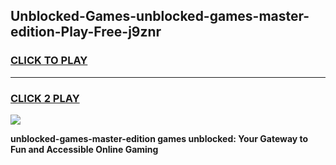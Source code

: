 
## Unblocked-Games-unblocked-games-master-edition-Play-Free-j9znr
<h3>
<a href="https://premium76.site?title=unblocked-games-master-edition&ref=23A">CLICK TO PLAY</a></h3>
<hr>

<h3>
<a href="https://premium76.site?title=unblocked-games-master-edition&ref=23A">CLICK 2 PLAY</a>
  
</h3>

<a href="https://premium76.site?title=unblocked-games-master-edition&ref=23A"><img src="https://clearcache.store/games.png"></a>


**unblocked-games-master-edition games unblocked: Your Gateway to Fun and Accessible Online Gaming**
